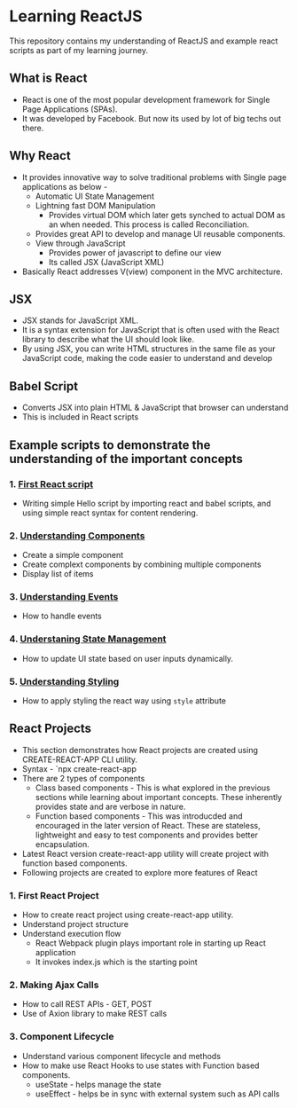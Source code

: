 # Learning ReactJS

This repository contains my understanding of ReactJS and example react scripts as part of my learning journey. 

## What is React
- React is one of the most popular development framework for Single Page Applications (SPAs).
- It was developed by Facebook. But now its used by lot of big techs out there.

## Why React
- It provides innovative way to solve traditional problems with Single page applications as below - 
    - Automatic UI State Management
    - Lightning fast DOM Manipulation
        - Provides virtual DOM which later gets synched to actual DOM as an when needed. This process is called Reconciliation.
    - Provides great API to develop and manage UI reusable components.
    - View through JavaScript
        - Provides power of javascript to define our view
        - Its called JSX (JavaScript XML)
- Basically React addresses V(view) component in the MVC architecture.

## JSX
- JSX stands for JavaScript XML. 
- It is a syntax extension for JavaScript that is often used with the React library to describe what the UI should look like. 
- By using JSX, you can write HTML structures in the same file as your JavaScript code, making the code easier to understand and develop 

## Babel Script
- Converts JSX into plain HTML & JavaScript that browser can understand
- This is included in React scripts

## Example scripts to demonstrate the understanding of the important concepts

### 1. [First React script](#First-Reaction)
- Writing simple Hello script by importing react and babel scripts, and using simple react syntax for content rendering.

### 2.  [Understanding Components](#components)
- Create a simple component
- Create complext components by combining multiple components
- Display list of items

### 3. [Understanding Events](#events)
- How to handle events

### 4. [Understaning State Management](#state)
- How to update UI state based on user inputs dynamically. 

### 5. [Understanding Styling](#styling)
- How to apply styling the react way using `style` attribute


## React Projects

- This section demonstrates how React projects are created using CREATE-REACT-APP CLI utility.
- Syntax - `npx create-react-app <project-name>
- There are 2 types of components 
    - Class based components - This is what explored in the previous sections while learning about important concepts. These inherently provides state and are verbose in nature.
    - Function based components - This was introducded and encouraged in the later version of React. These are stateless, lightweight and easy to test components and provides better encapsulation.
- Latest React version create-react-app utility will create project with function based components.
- Following projects are created to explore more features of React

### 1. First React Project
- How to create react project using create-react-app utility.
- Understand project structure
- Understand execution flow
    - React Webpack plugin plays important role in starting up React application
    - It invokes index.js which is the starting point 

### 2. Making Ajax Calls
- How to call REST APIs - GET, POST
- Use of Axion library to make REST calls

### 3. Component Lifecycle
- Understand various component lifecycle and methods 
- How to make use React Hooks to use states with Function based components.
    - useState - helps manage the state 
    - useEffect - helps be in sync with external system such as API calls

 